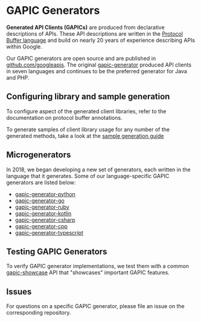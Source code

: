 # GAPIC Generators

**Generated API Clients (GAPICs)** are produced from declarative descriptions
of APIs. These API descriptions are written in the
[Protocol Buffer language](https://developers.google.com/protocol-buffers/) and
build on nearly 20 years of experience describing APIs within Google.

Our GAPIC generators are open source and are published in
[github.com/googleapis](https://github.com/googleapis). The original
[gapic-generator](https://github.com/googleapis/gapic-generator) produced API
clients in seven languages and continues to be the preferred generator for Java
and PHP.

## Configuring library and sample generation
To configure aspect of the generated client libraries, refer to the
documentation on protocol buffer annotations.

To generate samples of client library usage for any number of the generated methods, take a look at the [sample generation guide](sample-generation.md)

## Microgenerators

In 2018, we began developing a new set of generators, each written in the
language that it generates. Some of our language-specific GAPIC generators are
listed below:

- [gapic-generator-python](https://github.com/googleapis/gapic-generator-python)
- [gapic-generator-go](https://github.com/googleapis/gapic-generator-go)
- [gapic-generator-ruby](https://github.com/googleapis/gapic-generator-ruby)
- [gapic-generator-kotlin](https://github.com/googleapis/gapic-generator-kotlin)
- [gapic-generator-csharp](https://github.com/googleapis/gapic-generator-csharp)
- [gapic-generator-cpp](https://github.com/googleapis/gapic-generator-cpp)
- [gapic-generator-typescript](https://github.com/googleapis/gapic-generator-typescript)

## Testing GAPIC Generators

To verify GAPIC generator implementations, we test them with a common
[gapic-showcase](https://github.com/googleapis/gapic-showcase) API that
"showcases" important GAPIC features.

## Issues

For questions on a specific GAPIC generator, please file an issue on the
corresponding repository.
